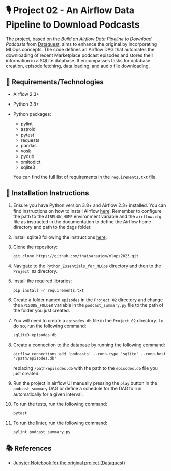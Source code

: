 # 🎙️ Project 02 - An Airflow Data Pipeline to Download Podcasts
The project, based on the _Build an Airflow Data Pipeline to Download Podcasts_ from [Dataquest](https://app.dataquest.io/), aims to enhance the original by incorporating MLOps concepts. The code defines an Airflow DAG that automates the downloading of recent Marketplace podcast episodes and stores their information in a SQLite database. It encompasses tasks for database creation, episode fetching, data loading, and audio file downloading.

## 🔧 Requirements/Technologies
- Airflow 2.3+
- Python 3.8+
- Python packages: 
   - pylint
   - astroid
   - pytest
   - requests
   - pandas
   - vosk
   - pydub
   - xmltodict
   - sqlite3
 
   You can find the full list of requirements in the `requirements.txt` file.

## 🚀 Installation Instructions
1. Ensure you have Python version 3.8+ and Airflow 2.3+ installed. You can find instructions on how to install Airflow [here](https://airflow.apache.org/docs/apache-airflow/stable/start.html). Remember to configure the path to the `AIRFLOW_HOME` environment variable and the `airflow.cfg` file as instructed in the documentation to define the Airflow home directory and path to the dags folder.

2. Install sqlite3 following the instructions [here](https://www.sqlite.org/download.html).

3. Clone the repository: 
   ```
   git clone https://github.com/thaisaraujom/mlops2023.git
   ```

4. Navigate to the `Python_Essentials_for_MLOps` directory and then to the `Project 02` directory.

5. Install the required libraries: 
   ```
   pip install -r requirements.txt
   ``` 

6. Create a folder named `episodes` in the `Project 02` directory and change the `EPISODE_FOLDER` variable in the `podcast_summary.py` file to the path of the folder you just created.

7. You will need to create a `episodes.db` file in the `Project 02` directory. To do so, run the following command:
   ```
   sqlite3 episodes.db
   ```

8. Create a connection to the database by running the following command:
   ```
   airflow connections add 'podcasts' --conn-type 'sqlite' --conn-host '/path/episodes.db'
   ```
   replacing `/path/episodes.db` with the path to the `episodes.db` file you just created.

9. Run the project in airflow UI manually pressing the `play` button in the `podcast_summary` DAG or define a schedule for the DAG to run automatically for a given interval.

10. To run the tests, run the following command:
      ```
      pytest
      ```

11. To run the linter, run the following command:
      ```
      pylint podcast_summary.py
      ```

## 📚 References
- [Jupyter Notebook for the original project (Dataquest)](https://github.com/dataquestio/project-walkthroughs/tree/master/podcast_summary)
